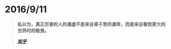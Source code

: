 # 2016/9/11

> **私以为，真正厉害的人的谦虚不是来自骨子里的谦卑，而是来自看到更大的世界时的敬畏。**

> [***知乎***](https://www.zhihu.com/question/29490864)
